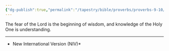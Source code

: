 ```yaml
---
{"dg-publish":true,"permalink":"/tapestry/bible/proverbs/proverbs-9-10/","title":"Proverbs 9:10","hide":true,"tags":["bible","bible-verse"],"dgHomeLink":true,"dgShowLocalGraph":true,"dgEnableSearch":true}
---
```



The fear of the Lord is the beginning of wisdom, and knowledge of the Holy One is understanding.

---
* New International Version (NIV)*